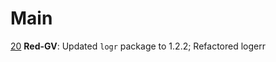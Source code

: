 # Main

[20](https://github.com/ViaQ/logerr/pull/20) **Red-GV**: Updated `logr` package to 1.2.2; Refactored logerr
